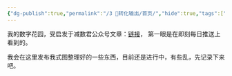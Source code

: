 ```yaml
---
{"dg-publish":true,"permalink":"/3 🎉转化输出/首页/","hide":true,"tags":["gardenEntry"],"noteIcon":"1"}
---
```


我的数字花园，受启发于减数君公众号文章：[链接](https://mp.weixin.qq.com/mp/wappoc_appmsgcaptcha?poc_token=HFInqmajZFP0TSE31n16QlklnBzlOrO_3ndEVhHN&target_url=https%3A%2F%2Fmp.weixin.qq.com%2Fs%2Fpvlfp59XjqftyJVPbEA4tA%3F)， 第一眼是在即刻每日推送上看到的。

我会在这里发布我式图整理好的一些东西，目前还是进行中，有些乱，先记录下来吧。

